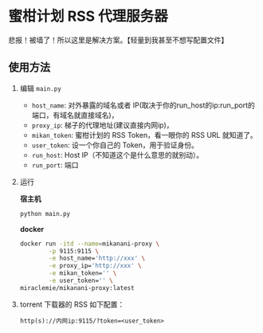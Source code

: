 # 蜜柑计划 RSS 代理服务器

悲报！被墙了！所以这里是解决方案。【轻量到我甚至不想写配置文件】

## 使用方法

1. 编辑 `main.py`
   - `host_name`: 对外暴露的域名或者 IP(取决于你的run_host的ip:run_port的端口，有域名就直接域名)，
   - `proxy_ip`: 梯子的代理地址(建议直接内网ip)，
   - `mikan_token`: 蜜柑计划的 RSS Token，看一眼你的 RSS URL 就知道了。
   - `user_token`: 设一个你自己的 Token，用于验证身份。
   - `run_host`: Host IP（不知道这个是什么意思的就别动）。
   - `run_port`: 端口
   
2. 运行

   **宿主机**

   ```bash
   python main.py
   ```

   **docker**

   ```bash
   docker run -itd --name=mikanani-proxy \
           -p 9115:9115 \
           -e host_name='http://xxx' \
           -e proxy_ip='http://xxx' \
           -e mikan_token='' \
           -e user_token='' \
   miraclemie/mikanani-proxy:latest
   ```

   

3. torrent 下载器的 RSS 如下配置：
   ```
   http(s)://内网ip:9115/?token=<user_token>
   ```
